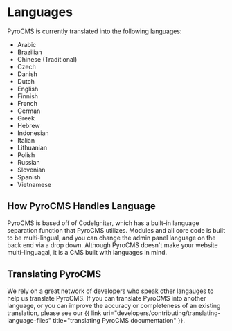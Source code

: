 # Languages

PyroCMS is currently translated into the following languages:

* Arabic
* Brazilian
* Chinese (Traditional)
* Czech
* Danish
* Dutch
* English
* Finnish
* French
* German
* Greek
* Hebrew
* Indonesian
* Italian
* Lithuanian
* Polish
* Russian
* Slovenian
* Spanish
* Vietnamese

## How PyroCMS Handles Language

PyroCMS is based off of CodeIgniter, which has a built-in language separation function that PyroCMS utilizes. Modules and all core code is built to be multi-lingual, and you can change the admin panel language on the back end via a drop down. Although PyroCMS doesn't make your website multi-linguagal, it is a CMS built with languages in mind.

## Translating PyroCMS

We rely on a great network of developers who speak other langauges to help us translate PyroCMS. If you can translate PyroCMS into another language, or you can improve the accuracy or completeness of an existing translation, please see our {{ link uri="developers/contributing/translating-language-files" title="translating PyroCMS documentation" }}.
